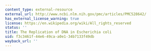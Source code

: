 ```yaml
---
content_type: external-resource
external_url: http://www.ncbi.nlm.nih.gov/pmc/articles/PMC528642/
has_external_license_warning: true
license: https://en.wikipedia.org/wiki/All_rights_reserved
status: ''
title: The Replication of DNA in Escherichia coli
uid: f3c3461f-44e6-49ca-a0e1-34b7133f49db
wayback_url: ''
---
```

